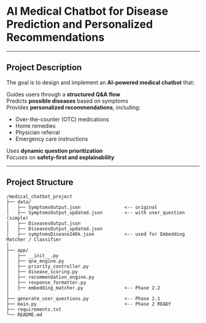 # AI Medical Chatbot for Disease Prediction and Personalized Recommendations

---

## Project Description

The goal is to design and implement an **AI-powered medical chatbot** that:

Guides users through a **structured Q&A flow**  
Predicts **possible diseases** based on symptoms  
Provides **personalized recommendations**, including:  
- Over-the-counter (OTC) medications  
- Home remedies  
- Physician referral  
- Emergency care instructions  

Uses **dynamic question prioritization**  
Focuses on **safety-first and explainability**  

---

## Project Structure

```text
/medical_chatbot_project
├── data/
│   ├── SymptomsOutput.json                <-- original
│   ├── SymptomsOutput_updated.json        <-- with user_question (simple)
│   ├── DiseasesOutput.json
│   ├── DiseasesOutput_updated.json
│   ├── symptomsDisease246k.json           <-- used for Embedding Matcher / Classifier
│
├── app/
│   ├── __init__.py
│   ├── qna_engine.py
│   ├── priority_controller.py
│   ├── disease_scoring.py
│   ├── recommendation_engine.py
│   ├── response_formatter.py
│   ├── embedding_matcher.py               <-- Phase 2.2
│
├── generate_user_questions.py             <-- Phase 2.1
├── main.py                                <-- Phase 2 READY
├── requirements.txt
└── README.md
